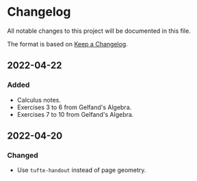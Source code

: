 # Changelog

All notable changes to this project will be documented in this file.

The format is based on [Keep a Changelog](https://keepachangelog.com/en/1.0.0/).

## 2022-04-22

### Added

- Calculus notes.
- Exercises 3 to 6 from Gelfand's Algebra.
- Exercises 7 to 10 from Gelfand's Algebra.

## 2022-04-20

### Changed

- Use `tufte-handout` instead of page geometry.